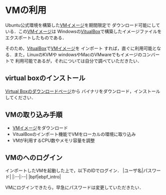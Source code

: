 # VMの利用
Ubuntu公式環境を構築した[VMイメージ][VM_image]を期間限定で
ダウンロード可能にしている．この[VMイメージ][VM_image]は
Windowsの[VitualBox][virtual_box]で構築したイメージファイルを
エクスポートしたものである．

そのため，[VitualBox][virtual_box]で[VMイメージ][VM_image]を
インポート
すれば，直ぐに利用可能となる．また，LinuxのKVMや
windowsやMacのVMwareでもイメージのコンバートで
利用可能であるが，それについては自分で調べていただきたい．

## virtual boxのインストール
[Virtual Boxのダウンロードページ][vitual_box_download]から
バイナリをダウンロード，インストールしてください．

## VMの取り込み手順
- [VMイメージ][VM_image]をダウンロード
- VitualBoxのインポート機能でVMをローカルの環境に取り込み
- VMが利用するCPU数やメモリ容量を調整

## VMのへのログイン
インポートしたVMを起動した上で，以下のIDでログイン．
|ユーザ名|パスワード|
|:--|:--|
|bpf|ebpf_intro|

VMにログインできたら，早急にパスワードは変更していただきたい．


<!-- 参考文献リスト -->
[VM_image]: <https://1drv.ms/u/s!AsD7a_l4Bpvng9VjSbW8cUD54SFCpQ?e=Hy3MFP> "VMイメージ"
[virtual_box]: <https://www.virtualbox.org/> "VirtualBox"
[vitual_box_download]: <https://www.virtualbox.org/wiki/Downloads> "VirtualBoxダウンロード"


